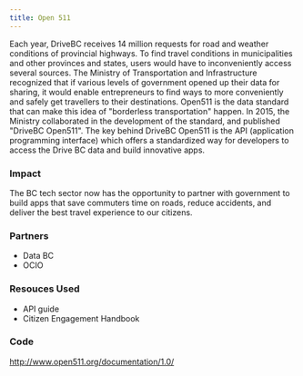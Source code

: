 ```yaml
---
title: Open 511
---
```


Each year, DriveBC receives 14 million requests for road and weather conditions of provincial highways. To find travel conditions in municipalities and other provinces and states, users would have to inconveniently access several sources. The Ministry of Transportation and Infrastructure recognized that if various levels of government opened up their data for sharing, it would enable entrepreneurs to find ways to more conveniently and safely get travellers to their destinations. Open511 is the data standard that can make this idea of "borderless transportation" happen. In 2015, the Ministry collaborated in the development of the standard, and published "DriveBC Open511". The key behind DriveBC Open511 is the API (application programming interface) which offers a standardized way for developers to access the Drive BC data and build innovative apps.

### Impact

The BC tech sector now has the opportunity to partner with government to build apps that save commuters time on roads, reduce accidents, and deliver the best travel experience to our citizens.

### Partners

* Data BC
* OCIO

### Resouces Used

* API guide
* Citizen Engagement Handbook

### Code

<http://www.open511.org/documentation/1.0/>